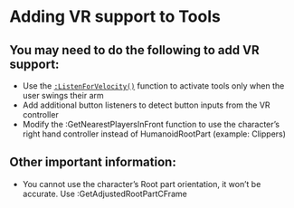 # Adding VR support to Tools

## You may need to do the following to add VR support:
* Use the [`:ListenForVelocity()`](../Module/Server/#listenforvelocitytoolforces-vector3callback) function to activate tools only when the user swings their arm
* Add additional button listeners to detect button inputs from the VR controller
* Modify the :GetNearestPlayersInFront function to use the character’s right hand controller instead of HumanoidRootPart (example: Clippers)

## Other important information:
* You cannot use the character’s Root part orientation, it won’t be accurate. Use :GetAdjustedRootPartCFrame